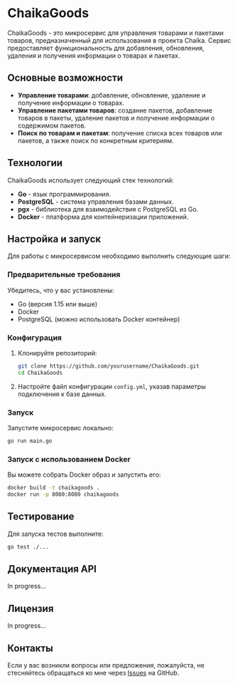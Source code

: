 # ChaikaGoods

ChaikaGoods - это микросервис для управления товарами и пакетами товаров, предназначенный для использования в проекта Chaika. Сервис предоставляет функциональность для добавления, обновления, удаления и получения информации о товарах и пакетах.

## Основные возможности

- **Управление товарами**: добавление, обновление, удаление и получение информации о товарах.
- **Управление пакетами товаров**: создание пакетов, добавление товаров в пакеты, удаление пакетов и получение информации о содержимом пакетов.
- **Поиск по товарам и пакетам**: получение списка всех товаров или пакетов, а также поиск по конкретным критериям.

## Технологии

ChaikaGoods использует следующий стек технологий:

- **Go** - язык программирования.
- **PostgreSQL** - система управления базами данных.
- **pgx** - библиотека для взаимодействия с PostgreSQL из Go.
- **Docker** - платформа для контейнеризации приложений.

## Настройка и запуск

Для работы с микросервисом необходимо выполнить следующие шаги:

### Предварительные требования

Убедитесь, что у вас установлены:

- Go (версия 1.15 или выше)
- Docker
- PostgreSQL (можно использовать Docker контейнер)

### Конфигурация

1. Клонируйте репозиторий:
   ```bash
   git clone https://github.com/yourusername/ChaikaGoods.git
   cd ChaikaGoods
   ```

2. Настройте файл конфигурации `config.yml`, указав параметры подключения к базе данных.

### Запуск

Запустите микросервис локально:

```bash
go run main.go
```

### Запуск с использованием Docker

Вы можете собрать Docker образ и запустить его:

```bash
docker build -t chaikagoods .
docker run -p 8080:8080 chaikagoods
```

## Тестирование

Для запуска тестов выполните:

```bash
go test ./...
```

## Документация API

In progress...
## Лицензия

In progress...
## Контакты

Если у вас возникли вопросы или предложения, пожалуйста, не стесняйтесь обращаться ко мне через [Issues](https://github.com/Chaika-Team/ChaikaGoods/issues) на GitHub.
